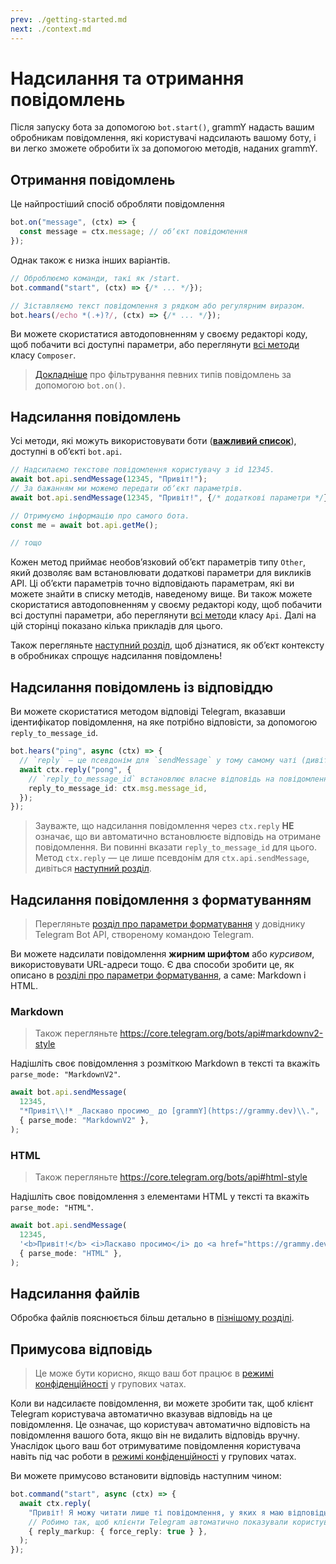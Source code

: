 ```yaml
---
prev: ./getting-started.md
next: ./context.md
---
```


# Надсилання та отримання повідомлень

Після запуску бота за допомогою `bot.start()`, grammY надасть вашим обробникам повідомлення, які користувачі надсилають вашому боту, і ви легко зможете обробити їх за допомогою методів, наданих grammY.

## Отримання повідомлень

Це найпростіший спосіб обробляти повідомлення

```ts
bot.on("message", (ctx) => {
  const message = ctx.message; // обʼєкт повідомлення
});
```

Однак також є низка інших варіантів.

```ts
// Оброблюємо команди, такі як /start.
bot.command("start", (ctx) => {/* ... */});

// Зіставляємо текст повідомлення з рядком або регулярним виразом.
bot.hears(/echo *(.+)?/, (ctx) => {/* ... */});
```

Ви можете скористатися автодоповненням у своєму редакторі коду, щоб побачити всі доступні параметри, або переглянути [всі методи](https://deno.land/x/grammy/mod.ts?s=Composer) класу `Composer`.

> [Докладніше](./filter-queries.md) про фільтрування певних типів повідомлень за допомогою `bot.on()`.

## Надсилання повідомлень

Усі методи, які можуть використовувати боти (**[важливий список](https://core.telegram.org/bots/api#available-methods)**), доступні в обʼєкті `bot.api`.

```ts
// Надсилаємо текстове повідомлення користувачу з id 12345.
await bot.api.sendMessage(12345, "Привіт!");
// За бажанням ми можемо передати обʼєкт параметрів.
await bot.api.sendMessage(12345, "Привіт!", {/* додаткові параметри */});

// Отримуємо інформацію про самого бота.
const me = await bot.api.getMe();

// тощо
```

Кожен метод приймає необовʼязковий обʼєкт параметрів типу `Other`, який дозволяє вам встановлювати додаткові параметри для викликів API.
Ці обʼєкти параметрів точно відповідають параметрам, які ви можете знайти в списку методів, наведеному вище.
Ви також можете скористатися автодоповненням у своєму редакторі коду, щоб побачити всі доступні параметри, або переглянути [всі методи](https://deno.land/x/grammy/mod.ts?s=Api) класу `Api`.
Далі на цій сторінці показано кілька прикладів для цього.

Також перегляньте [наступний розділ](./context.md), щоб дізнатися, як обʼєкт контексту в обробниках спрощує надсилання повідомлень!

## Надсилання повідомлень із відповіддю

Ви можете скористатися методом відповіді Telegram, вказавши ідентифікатор повідомлення, на яке потрібно відповісти, за допомогою `reply_to_message_id`.

```ts
bot.hears("ping", async (ctx) => {
  // `reply` — це псевдонім для `sendMessage` у тому самому чаті (дивіться наступний розділ).
  await ctx.reply("pong", {
    // `reply_to_message_id` встановлює власне відповідь на повідомлення.
    reply_to_message_id: ctx.msg.message_id,
  });
});
```

> Зауважте, що надсилання повідомлення через `ctx.reply` **НЕ** означає, що ви автоматично встановлюєте відповідь на отримане повідомлення.
> Ви повинні вказати `reply_to_message_id` для цього.
> Метод `ctx.reply` — це лише псевдонім для `ctx.api.sendMessage`, дивіться [наступний розділ](./context.md#доступні-діі).

## Надсилання повідомлення з форматуванням

> Перегляньте [розділ про параметри форматування](https://core.telegram.org/bots/api#formatting-options) у довіднику Telegram Bot API, створеному командою Telegram.

Ви можете надсилати повідомлення **жирним шрифтом** або _курсивом_, використовувати URL-адреси тощо.
Є два способи зробити це, як описано в [розділі про параметри форматування](https://core.telegram.org/bots/api#formatting-options), а саме: Markdown і HTML.

### Markdown

> Також перегляньте <https://core.telegram.org/bots/api#markdownv2-style>

Надішліть своє повідомлення з розміткою Markdown в тексті та вкажіть `parse_mode: "MarkdownV2"`.

```ts
await bot.api.sendMessage(
  12345,
  "*Привіт\\!* _Ласкаво просимо_ до [grammY](https://grammy.dev)\\.",
  { parse_mode: "MarkdownV2" },
);
```

### HTML

> Також перегляньте <https://core.telegram.org/bots/api#html-style>

Надішліть своє повідомлення з елементами HTML у тексті та вкажіть `parse_mode: "HTML"`.

```ts
await bot.api.sendMessage(
  12345,
  '<b>Привіт!</b> <i>Ласкаво просимо</i> до <a href="https://grammy.dev">grammY</a>.',
  { parse_mode: "HTML" },
);
```

## Надсилання файлів

Обробка файлів пояснюється більш детально в [пізнішому розділі](./files.md#надсилання-фаилів).

## Примусова відповідь

> Це може бути корисно, якщо ваш бот працює в [режимі конфіденційності](https://core.telegram.org/bots/features#privacy-mode) у групових чатах.

Коли ви надсилаєте повідомлення, ви можете зробити так, щоб клієнт Telegram користувача автоматично вказував відповідь на це повідомлення.
Це означає, що користувач автоматично відповість на повідомлення вашого бота, якщо він не видалить відповідь вручну.
Унаслідок цього ваш бот отримуватиме повідомлення користувача навіть під час роботи в [режимі конфіденційності](https://core.telegram.org/bots/features#privacy-mode) у групових чатах.

Ви можете примусово встановити відповідь наступним чином:

```ts
bot.command("start", async (ctx) => {
  await ctx.reply(
    "Привіт! Я можу читати лише ті повідомлення, у яких я маю відповідь!",
    // Робимо так, щоб клієнти Telegram автоматично показували користувачеві інтерфейс відповіді.
    { reply_markup: { force_reply: true } },
  );
});
```

